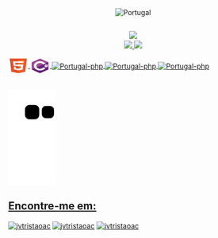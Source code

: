 <div align="center">
<img HorizontalOptions="center" alt="Portugal" height="300em"  src="https://user-images.githubusercontent.com/72676389/190834279-ab35755e-39ae-47fa-8b6c-75c2b0ae6b71.gif" >


## 


  <a href="https://github.com/JVtristaoAC">
  <img height="200em" src="http://github-readme-streak-stats.herokuapp.com?user=JVtristaoAC&theme=midnight-purple"/> <br>
  <img height="150em" src="https://github-readme-stats.vercel.app/api?username=JVtristaoAC&show_icons=true&theme=midnight-purple&include_all_commits=true&count_private=true"/>
  <img height="150em" src="https://github-readme-stats.vercel.app/api/top-langs/?username=JVtristaoAC&layout=compact&langs_count=7&theme=midnight-purple&bg_color=#071a16"/>
</div>
   
  
  <div style="display: inline_block"><br>
  <img align="center" alt="Portugal-HTML" height="30" width="40"              src="https://raw.githubusercontent.com/devicons/devicon/master/icons/html5/html5-original.svg">
  
  <img align="center" alt="Portugal-Csharp" height="30" width="40" src="https://raw.githubusercontent.com/devicons/devicon/master/icons/csharp/csharp-original.svg">
  
  <img align="center" alt="Portugal-php" height="30" width="40" src="https://cdn.jsdelivr.net/gh/devicons/devicon/icons/php/php-plain.svg" />
  
  <img align="center" alt="Portugal-php" height="30" width="40" src="https://cdn.jsdelivr.net/gh/devicons/devicon/icons/css3/css3-original.svg" />
  
   <img align="center" alt="Portugal-php" height="30" width="40" src="https://cdn.jsdelivr.net/gh/devicons/devicon/icons/javascript/javascript-plain.svg" />
          
</div>

## 
  
  ![Snake animation](https://github.com/JVtristaoAC/JVtristaoAC/blob/output/github-contribution-grid-snake.svg)

## Encontre-me em:

<p align="left">
  <a href="https://linkedin.com/in/jvtristaoac" target="blank"><img align="center" src="https://raw.githubusercontent.com/rahuldkjain/github-profile-readme-generator/master/src/images/icons/Social/linked-in-alt.svg" alt="jvtristaoac" height="30" width="40" /></a> 
  <a href="https://instagram.com/jvtristaoac" target="blank"><img align="center" src="https://raw.githubusercontent.com/rahuldkjain/github-profile-readme-generator/master/src/images/icons/Social/instagram.svg" alt="jvtristaoac" height="30" width="40" /></a>
  <a href="https://www.youtube.com/channel/UCOlnU4zYS2b-vlrBcink4Lg" target="blank"><img align="center" src="https://raw.githubusercontent.com/rahuldkjain/github-profile-readme-generator/master/src/images/icons/Social/youtube.svg" alt="jvtristaoac" height="30" width="40" /></a>
  
</p>
